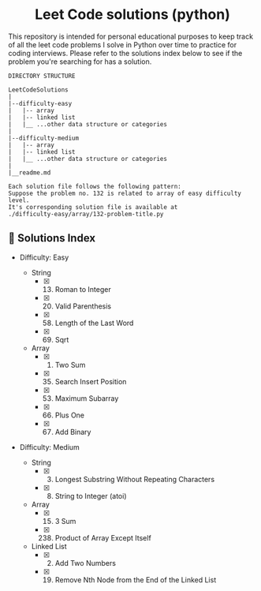 <center>

# Leet Code solutions (python)

</center>

This repository is intended for personal educational purposes to keep track of all the leet code problems I solve in Python over time to practice for coding interviews. Please refer to the solutions index below to see if the problem you're searching for has a solution.

```
DIRECTORY STRUCTURE

LeetCodeSolutions
|
|--difficulty-easy
|   |-- array
|   |-- linked list
|   |__ ...other data structure or categories
|
|--difficulty-medium
|   |-- array
|   |-- linked list
|   |__ ...other data structure or categories
|
|__readme.md

Each solution file follows the following pattern:
Suppose the problem no. 132 is related to array of easy difficulty level.
It's corresponding solution file is available at
./difficulty-easy/array/132-problem-title.py
```

## 🌱 Solutions Index

- Difficulty: Easy

  - String
    - [x] 13. Roman to Integer
    - [x] 20. Valid Parenthesis
    - [x] 58. Length of the Last Word
    - [x] 69. Sqrt
  - Array
    - [x] 1. Two Sum
    - [x] 35. Search Insert Position
    - [x] 53. Maximum Subarray
    - [x] 66. Plus One
    - [x] 67. Add Binary

- Difficulty: Medium
  - String
    - [x] 3. Longest Substring Without Repeating Characters
    - [x] 8. String to Integer (atoi)
  - Array
    - [x] 15. 3 Sum
    - [x] 238. Product of Array Except Itself
  - Linked List
    - [x] 2. Add Two Numbers
    - [x] 19. Remove Nth Node from the End of the Linked List
